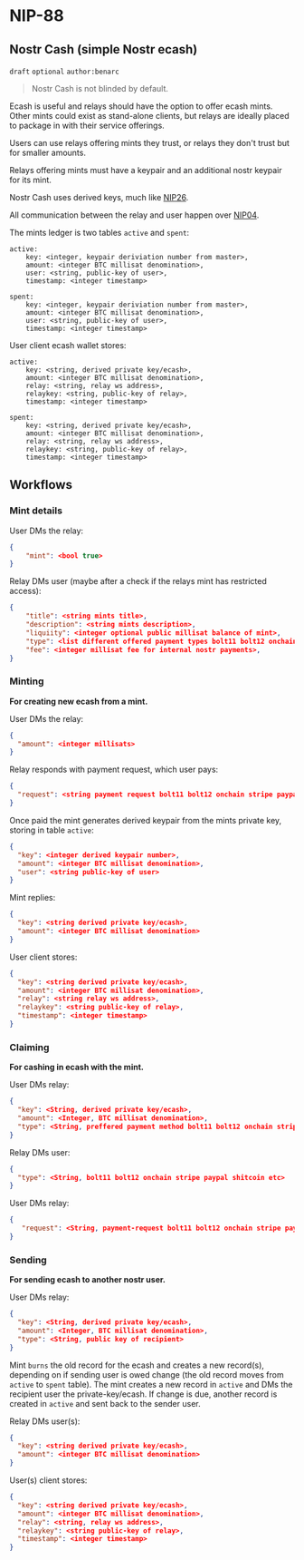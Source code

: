 NIP-88
======

Nostr Cash (simple Nostr ecash)
-----------------------------------

`draft` `optional` `author:benarc`

> Nostr Cash is not blinded by default.

Ecash is useful and relays should have the option to offer ecash mints. Other mints could exist as stand-alone clients, but relays are ideally placed to package in with their service offerings.

Users can use relays offering mints they trust, or relays they don't trust but for smaller amounts. 

Relays offering mints must have a keypair and an additional nostr keypair for its mint.

Nostr Cash uses derived keys, much like [NIP26](https://github.com/nostr-protocol/nips/blob/master/26.md). 

All communication between the relay and user happen over [NIP04](https://github.com/nostr-protocol/nips/blob/master/04.md).

The mints ledger is two tables `active` and `spent`:

```
active:
    key: <integer, keypair deriviation number from master>, 
    amount: <integer BTC millisat denomination>, 
    user: <string, public-key of user>,
    timestamp: <integer timestamp>

spent:
    key: <integer, keypair deriviation number from master>, 
    amount: <integer BTC millisat denomination>, 
    user: <string, public-key of user>,
    timestamp: <integer timestamp>
```

User client ecash wallet stores:

```
active:
    key: <string, derived private key/ecash>, 
    amount: <integer BTC millisat denomination>, 
    relay: <string, relay ws address>,
    relaykey: <string, public-key of relay>,
    timestamp: <integer timestamp>

spent:
    key: <string, derived private key/ecash>, 
    amount: <integer BTC millisat denomination>, 
    relay: <string, relay ws address>,
    relaykey: <string, public-key of relay>,
    timestamp: <integer timestamp> 
```

## Workflows

### Mint details 

User DMs the relay:

```json
{
    "mint": <bool true>
}
```

Relay DMs user (maybe after a check if the relays mint has restricted access):

```json
{
    "title": <string mints title>,
    "description": <string mints description>,
    "liquiity": <integer optional public millisat balance of mint>,
    "type": <list different offered payment types bolt11 bolt12 onchain stripe paypal shitcoin etc>,
    "fee": <integer millisat fee for internal nostr payments>,
}
```

### Minting

**For creating new ecash from a mint.**

User DMs the relay:

```json
{
  "amount": <integer millisats>
}
```

Relay responds with payment request, which user pays:
    
```json
{
  "request": <string payment request bolt11 bolt12 onchain stripe paypal shitcoin etc>
}
```

Once paid the mint generates derived keypair from the mints private key, storing in table `active`:

```json
{
  "key": <integer derived keypair number>,
  "amount": <integer BTC millisat denomination>, 
  "user": <string public-key of user>
}
```

Mint replies:

```json
{
  "key": <string derived private key/ecash>,
  "amount": <integer BTC millisat denomination>
}
```

User client stores:

```json
{
  "key": <string derived private key/ecash>,
  "amount": <integer BTC millisat denomination>,
  "relay": <string relay ws address>,
  "relaykey": <string public-key of relay>,
  "timestamp": <integer timestamp>
}
```

### Claiming

**For cashing in ecash with the mint.**

User DMs relay:

```json
{
  "key": <String, derived private key/ecash>,
  "amount": <Integer, BTC millisat denomination>,
  "type": <String, preffered payment method bolt11 bolt12 onchain stripe paypal shitcoin etc>
}
```

Relay DMs user:

```json
{
  "type": <String, bolt11 bolt12 onchain stripe paypal shitcoin etc>
}
```

User DMs relay:

```json
{
   "request": <String, payment-request bolt11 bolt12 onchain stripe paypal shitcoin etc>,
}
```

### Sending

**For sending ecash to another nostr user.**

User DMs relay:

```json
{
  "key": <String, derived private key/ecash>,
  "amount": <Integer, BTC millisat denomination>,
  "type": <String, public key of recipient>
}
```

Mint `burns` the old record for the ecash and creates a new record(s), depending on if sending user is owed change (the old record moves from `active` to `spent` table). The mint creates a new record in `active` and DMs the recipient user the private-key/ecash. If change is due, another record is created in `active` and sent back to the sender user.

Relay DMs user(s):

```json
{
  "key": <string derived private key/ecash>,
  "amount": <integer BTC millisat denomination>
}
```

User(s) client stores:

```json
{
  "key": <string derived private key/ecash>,
  "amount": <integer BTC millisat denomination>,
  "relay": <string, relay ws address>,
  "relaykey": <string public-key of relay>,
  "timestamp": <integer timestamp>
}
```
